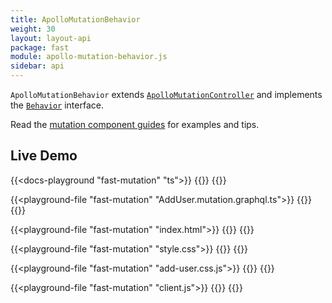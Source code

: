 ```yaml
---
title: ApolloMutationBehavior
weight: 30
layout: layout-api
package: fast
module: apollo-mutation-behavior.js
sidebar: api
---
```


<!-- ----------------------------------------------------------------------------------------
     Welcome! This file includes automatically generated API documentation.
     To edit the docs that appear within, find the original source file under `packages/*`,
     corresponding to the package name and module in this YAML front-matter block.
     Thank you for your interest in Apollo Elements 😁
------------------------------------------------------------------------------------------ -->


`ApolloMutationBehavior` extends [`ApolloMutationController`](/api/core/controllers/mutation/) and implements the [`Behavior`](https://www.fast.design/docs/api/fast-element.behavior) interface.

Read the [mutation component guides](/guides/usage/mutations/) for examples and tips.

## Live Demo

{{<docs-playground "fast-mutation" "ts">}}
{{<include AddUser.ts>}}
{{</docs-playground>}}

{{<playground-file "fast-mutation" "AddUser.mutation.graphql.ts">}}
{{<include AddUser.mutation.graphql.ts>}}
{{</playground-file>}}

{{<playground-file "fast-mutation" "index.html">}}
{{<include index.html>}}
{{</playground-file>}}

{{<playground-file "fast-mutation" "style.css">}}
{{<include style.css>}}
{{</playground-file>}}

{{<playground-file "fast-mutation" "add-user.css.js">}}
{{<include add-user.css.js>}}
{{</playground-file>}}

{{<playground-file "fast-mutation" "client.js">}}
{{<include client.js>}}
{{</playground-file>}}
